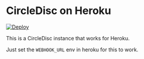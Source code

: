 # CircleDisc on Heroku
<a href="https://heroku.com/deploy?template=https://github.com/ClarityMoe/Clara/tree/release" target="blank">
  <img src="https://www.herokucdn.com/deploy/button.svg" alt="Deploy">
</a>

This is a CircleDisc instance that works for Heroku.

Just set the `WEBHOOK_URL` env in heroku for this to work.
